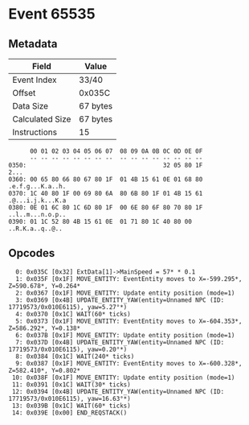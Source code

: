 # Event 65535

## Metadata

| Field           | Value    |
|-----------------|----------|
| Event Index     | 33/40    |
| Offset          | 0x035C   |
| Data Size       | 67 bytes |
| Calculated Size | 67 bytes |
| Instructions    | 15       |

```
      00 01 02 03 04 05 06 07  08 09 0A 0B 0C 0D 0E 0F
      -- -- -- -- -- -- -- --  -- -- -- -- -- -- -- --
0350:                                      32 05 80 1F              2...
0360: 00 65 80 66 80 67 80 1F  01 4B 15 61 0E 01 68 80  .e.f.g...K.a..h.
0370: 1C 40 80 1F 00 69 80 6A  80 6B 80 1F 01 4B 15 61  .@...i.j.k...K.a
0380: 0E 01 6C 80 1C 6D 80 1F  00 6E 80 6F 80 70 80 1F  ..l..m...n.o.p..
0390: 01 1C 52 80 4B 15 61 0E  01 71 80 1C 40 80 00     ..R.K.a..q..@.. 
```

## Opcodes

```
  0: 0x035C [0x32] ExtData[1]->MainSpeed = 57* * 0.1
  1: 0x035F [0x1F] MOVE_ENTITY: EventEntity moves to X=-599.295*, Z=590.678*, Y=0.264*
  2: 0x0367 [0x1F] MOVE_ENTITY: Update entity position (mode=1)
  3: 0x0369 [0x4B] UPDATE_ENTITY_YAW(entity=Unnamed NPC (ID: 17719573/0x010E6115), yaw=5.27°*)
  4: 0x0370 [0x1C] WAIT(60* ticks)
  5: 0x0373 [0x1F] MOVE_ENTITY: EventEntity moves to X=-604.353*, Z=586.292*, Y=0.138*
  6: 0x037B [0x1F] MOVE_ENTITY: Update entity position (mode=1)
  7: 0x037D [0x4B] UPDATE_ENTITY_YAW(entity=Unnamed NPC (ID: 17719573/0x010E6115), yaw=0.20°*)
  8: 0x0384 [0x1C] WAIT(240* ticks)
  9: 0x0387 [0x1F] MOVE_ENTITY: EventEntity moves to X=-600.328*, Z=582.410*, Y=0.802*
 10: 0x038F [0x1F] MOVE_ENTITY: Update entity position (mode=1)
 11: 0x0391 [0x1C] WAIT(30* ticks)
 12: 0x0394 [0x4B] UPDATE_ENTITY_YAW(entity=Unnamed NPC (ID: 17719573/0x010E6115), yaw=16.63°*)
 13: 0x039B [0x1C] WAIT(60* ticks)
 14: 0x039E [0x00] END_REQSTACK()
```
